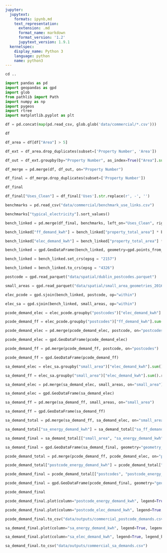 ```yaml
---
jupyter:
  jupytext:
    formats: ipynb,md
    text_representation:
      extension: .md
      format_name: markdown
      format_version: '1.2'
      jupytext_version: 1.9.1
  kernelspec:
    display_name: Python 3
    language: python
    name: python3
---
```


```python
cd ..
```

```python
import pandas as pd
import geopandas as gpd
import glob
from pathlib import Path
import numpy as np
import pygeos
import rtree
import matplotlib.pyplot as plt
```

```python
df = pd.concat(map(pd.read_csv, glob.glob('data/commercial/*.csv')))
```

```python
df
```

```python
df_area = df[df["Area"] > 5]
```

```python
df_ext = df_area.drop_duplicates(subset=['Property Number', 'Area'])
```

```python
df_out = df_ext.groupby(by="Property Number", as_index=True)["Area"].sum().rename("property_total_area").to_frame().reset_index()
```

```python
df_merge = pd.merge(df, df_out, on="Property Number")
```

```python
df_final = df_merge.drop_duplicates(subset=['Property Number'])
```

```python
df_final
```

```python
df_final["Uses_Clean"] = df_final['Uses'].str.replace(r', -', '')
```

```python
benchmarks = pd.read_csv("data/commercial/benchmark_use_links.csv")
```

```python
benchmarks["typical_electricity"].sort_values()
```

```python
bench_linked = pd.merge(df_final, benchmarks, left_on="Uses_Clean", right_on="Uses")
```

```python
bench_linked["ff_demand_kwh"] = bench_linked["property_total_area"] * bench_linked["typical_fossil_fuel_y"]
```

```python
bench_linked["elec_demand_kwh"] = bench_linked["property_total_area"] * bench_linked["typical_electricity_y"]
```

```python
bench_linked = gpd.GeoDataFrame(bench_linked, geometry=gpd.points_from_xy(bench_linked[" X ITM"], bench_linked[" Y ITM"]))
```

```python
bench_linked = bench_linked.set_crs(epsg = "2157")
```

```python
bench_linked = bench_linked.to_crs(epsg = "4326")
```

```python
postcode = gpd.read_parquet("data/spatial/dublin_postcodes.parquet")
```

```python
small_areas = gpd.read_parquet("data/spatial/small_area_geometries_2016.parquet")
```

```python
elec_pcode = gpd.sjoin(bench_linked, postcode, op="within")
```

```python
elec_sa = gpd.sjoin(bench_linked, small_areas, op="within")
```

```python
pcode_demand_elec = elec_pcode.groupby("postcodes")["elec_demand_kwh"].sum().rename("postcode_elec_demand_kwh").reset_index()
```

```python
pcode_demand_ff = elec_pcode.groupby("postcodes")["ff_demand_kwh"].sum().rename("postcode_ff_demand_kwh").reset_index()
```

```python
pcode_demand_elec = pd.merge(pcode_demand_elec, postcode, on="postcodes")
```

```python
pcode_demand_elec = gpd.GeoDataFrame(pcode_demand_elec)
```

```python
pcode_demand_ff = pd.merge(pcode_demand_ff, postcode, on="postcodes")
```

```python
pcode_demand_ff = gpd.GeoDataFrame(pcode_demand_ff)
```

```python
sa_demand_elec = elec_sa.groupby("small_area")["elec_demand_kwh"].sum().rename("sa_elec_demand_kwh").reset_index()
```

```python
sa_demand_ff = elec_sa.groupby("small_area")["elec_demand_kwh"].sum().rename("sa_ff_demand_kwh").reset_index()
```

```python
sa_demand_elec = pd.merge(sa_demand_elec, small_areas, on="small_area")
```

```python
sa_demand_elec = gpd.GeoDataFrame(sa_demand_elec)
```

```python
sa_demand_ff = pd.merge(sa_demand_ff, small_areas, on="small_area")
```

```python
sa_demand_ff = gpd.GeoDataFrame(sa_demand_ff)
```

```python
sa_demand_total = pd.merge(sa_demand_ff, sa_demand_elec, on="small_area")
```

```python
sa_demand_total["sa_energy_demand_kwh"] = sa_demand_total["sa_ff_demand_kwh"] + sa_demand_total["sa_elec_demand_kwh"]
```

```python
sa_demand_final = sa_demand_total[["small_area", "sa_energy_demand_kwh", "sa_elec_demand_kwh", "geometry_x"]]
```

```python
sa_demand_final = gpd.GeoDataFrame(sa_demand_final, geometry="geometry_x")
```

```python
pcode_demand_total = pd.merge(pcode_demand_ff, pcode_demand_elec, on="postcodes")
```

```python
pcode_demand_total["postcode_energy_demand_kwh"] = pcode_demand_total["postcode_ff_demand_kwh"] + pcode_demand_total["postcode_elec_demand_kwh"]
```

```python
pcode_demand_final = pcode_demand_total[["postcodes", "postcode_energy_demand_kwh", "postcode_elec_demand_kwh", "geometry_x"]]
```

```python
pcode_demand_final = gpd.GeoDataFrame(pcode_demand_final, geometry="geometry_x")
```

```python
pcode_demand_final
```

```python
pcode_demand_final.plot(column="postcode_energy_demand_kwh", legend=True, legend_kwds={'label': "Commercial Energy Demand by Postcode (kWh)"})
```

```python
pcode_demand_final.plot(column="postcode_elec_demand_kwh", legend=True, legend_kwds={'label': "Commercial Elec Demand by Postcode (kWh)"})
```

```python
pcode_demand_final.to_csv("data/outputs/commercial_postcode_demands.csv")
```

```python
sa_demand_final.plot(column="sa_energy_demand_kwh", legend=True, legend_kwds={'label': "Commercial Energy Demand by Small Area (kWh)"})
```

```python
sa_demand_final.plot(column="sa_elec_demand_kwh", legend=True, legend_kwds={'label': "Commercial Elec Demand by Small Area (kWh)"})
```

```python
sa_demand_final.to_csv("data/outputs/commercial_sa_demands.csv")
```

```python

```
